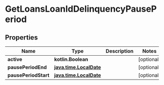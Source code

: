 
# GetLoansLoanIdDelinquencyPausePeriod

## Properties
| Name | Type | Description | Notes |
| ------------ | ------------- | ------------- | ------------- |
| **active** | **kotlin.Boolean** |  |  [optional] |
| **pausePeriodEnd** | [**java.time.LocalDate**](java.time.LocalDate.md) |  |  [optional] |
| **pausePeriodStart** | [**java.time.LocalDate**](java.time.LocalDate.md) |  |  [optional] |



